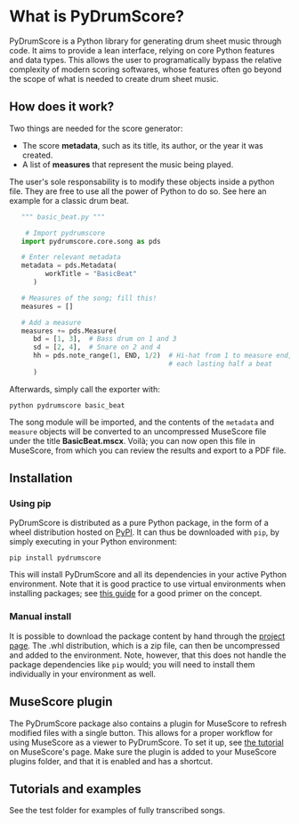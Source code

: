 # What is PyDrumScore?

PyDrumScore is a Python library for generating drum sheet music through code. It aims to provide a lean interface, relying on core Python features and data types. This allows the user to programatically bypass the relative complexity of modern scoring softwares, whose features often go beyond the scope of what is needed to create drum sheet music.

## How does it work?

Two things are needed for the score generator:

- The score **metadata**, such as its title, its author, or the year it was created.
- A list of **measures** that represent the music being played.

The user's sole responsability is to modify these objects inside a python file. They are free to use all the power of Python to do so.
See here an example for a classic drum beat.

```python
   """ basic_beat.py """

    # Import pydrumscore
   import pydrumscore.core.song as pds

   # Enter relevant metadata
   metadata = pds.Metadata(
         workTitle = "BasicBeat"
      )

   # Measures of the song; fill this!
   measures = []

   # Add a measure
   measures += pds.Measure(
      bd = [1, 3],  # Bass drum on 1 and 3
      sd = [2, 4],  # Snare on 2 and 4
      hh = pds.note_range(1, END, 1/2)  # Hi-hat from 1 to measure end,
                                        # each lasting half a beat
      )
```

Afterwards, simply call the exporter with:
```
python pydrumscore basic_beat
```

The song module will be imported, and the contents of the ```metadata``` and ```measure``` objects will be converted to an uncompressed MuseScore file under the title **BasicBeat.mscx**. Voilà; you can now open this file in MuseScore, from which you can review the results and export to a PDF file.

## Installation

### Using pip

PyDrumScore is distributed as a pure Python package, in the form of a wheel distribution hosted on [PyPI](https://pypi.org/project/pydrumscore/).
It can thus be downloaded with ``pip``, by simply executing in your Python environment:

```
pip install pydrumscore
```

This will install PyDrumScore and all its dependencies in your active Python environment.
Note that it is good practice to use virtual environments when installing packages; see [this guide](https://dev.to/bowmanjd/python-tools-for-managing-virtual-environments-3bko#howto) for a good primer on the concept.

### Manual install
It is possible to download the package content by hand through the [project page](https://pypi.org/project/pydrumscore/#files). The .whl distribution, which is a zip file, can then be uncompressed and added to the environment. Note, however, that this does not handle the package dependencies like ``pip`` would; you will need to install them individually in your environment as well.

## MuseScore plugin
The PyDrumScore package also contains a plugin for MuseScore to refresh modified files with a single button. This allows for a proper workflow for using MuseScore as a viewer to PyDrumScore. To set it up, see [the tutorial](https://musescore.org/en/handbook/3/plugins#enable-disable-plugins) on MuseScore's page. Make sure the plugin is added to your MuseScore plugins folder, and that it is enabled and has a shortcut.

## Tutorials and examples
See the test folder for examples of fully transcribed songs.